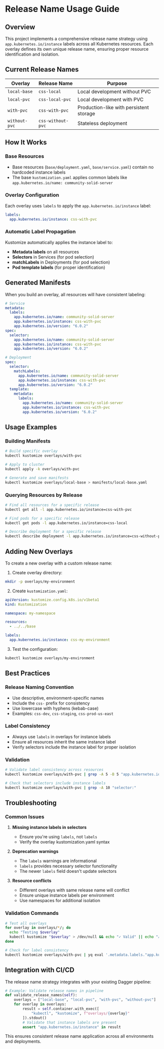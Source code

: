 # Release Name Usage Guide

## Overview

This project implements a comprehensive release name strategy using `app.kubernetes.io/instance` labels across all Kubernetes resources. Each overlay defines its own unique release name, ensuring proper resource identification and isolation.

## Current Release Names

| Overlay       | Release Name      | Purpose                                 |
| ------------- | ----------------- | --------------------------------------- |
| `local-base`  | `css-local`       | Local development without PVC           |
| `local-pvc`   | `css-local-pvc`   | Local development with PVC              |
| `with-pvc`    | `css-with-pvc`    | Production-like with persistent storage |
| `without-pvc` | `css-without-pvc` | Stateless deployment                    |

## How It Works

### Base Resources

- Base resources (`base/deployment.yaml`, `base/service.yaml`) contain no hardcoded instance labels
- The base `kustomization.yaml` applies common labels like `app.kubernetes.io/name: community-solid-server`

### Overlay Configuration

Each overlay uses `labels` to apply the `app.kubernetes.io/instance` label:

```yaml
labels:
  app.kubernetes.io/instance: css-with-pvc
```

### Automatic Label Propagation

Kustomize automatically applies the instance label to:

- **Metadata labels** on all resources
- **Selectors** in Services (for pod selection)
- **matchLabels** in Deployments (for pod selection)
- **Pod template labels** (for proper identification)

## Generated Manifests

When you build an overlay, all resources will have consistent labeling:

```yaml
# Service
metadata:
  labels:
    app.kubernetes.io/name: community-solid-server
    app.kubernetes.io/instance: css-with-pvc
    app.kubernetes.io/version: "6.0.2"
spec:
  selector:
    app.kubernetes.io/name: community-solid-server
    app.kubernetes.io/instance: css-with-pvc
    app.kubernetes.io/version: "6.0.2"

# Deployment
spec:
  selector:
    matchLabels:
      app.kubernetes.io/name: community-solid-server
      app.kubernetes.io/instance: css-with-pvc
      app.kubernetes.io/version: "6.0.2"
  template:
    metadata:
      labels:
        app.kubernetes.io/name: community-solid-server
        app.kubernetes.io/instance: css-with-pvc
        app.kubernetes.io/version: "6.0.2"
```

## Usage Examples

### Building Manifests

```bash
# Build specific overlay
kubectl kustomize overlays/with-pvc

# Apply to cluster
kubectl apply -k overlays/with-pvc

# Generate and save manifests
kubectl kustomize overlays/local-base > manifests/local-base.yaml
```

### Querying Resources by Release

```bash
# Find all resources for a specific release
kubectl get all -l app.kubernetes.io/instance=css-with-pvc

# Find pods for a specific release
kubectl get pods -l app.kubernetes.io/instance=css-local

# Describe deployment for a specific release
kubectl describe deployment -l app.kubernetes.io/instance=css-without-pvc
```

## Adding New Overlays

To create a new overlay with a custom release name:

1. Create overlay directory:

```bash
mkdir -p overlays/my-environment
```

2. Create `kustomization.yaml`:

```yaml
apiVersion: kustomize.config.k8s.io/v1beta1
kind: Kustomization

namespace: my-namespace

resources:
  - ../../base

labels:
  app.kubernetes.io/instance: css-my-environment
```

3. Test the configuration:

```bash
kubectl kustomize overlays/my-environment
```

## Best Practices

### Release Naming Convention

- Use descriptive, environment-specific names
- Include the `css-` prefix for consistency
- Use lowercase with hyphens (kebab-case)
- Examples: `css-dev`, `css-staging`, `css-prod-us-east`

### Label Consistency

- Always use `labels` in overlays for instance labels
- Ensure all resources inherit the same instance label
- Verify selectors include the instance label for proper isolation

### Validation

```bash
# Validate label consistency across resources
kubectl kustomize overlays/with-pvc | grep -A 5 -B 5 "app.kubernetes.io/instance"

# Check that selectors include instance labels
kubectl kustomize overlays/with-pvc | grep -A 10 "selector:"
```

## Troubleshooting

### Common Issues

1. **Missing instance labels in selectors**

   - Ensure you're using `labels`, not `labels`
   - Verify the overlay kustomization.yaml syntax

1. **Deprecation warnings**

   - The `labels` warnings are informational
   - `labels` provides necessary selector functionality
   - The newer `labels` field doesn't update selectors

1. **Resource conflicts**

   - Different overlays with same release name will conflict
   - Ensure unique instance labels per environment
   - Use namespaces for additional isolation

### Validation Commands

```bash
# Test all overlays
for overlay in overlays/*/; do
  echo "Testing $overlay"
  kubectl kustomize "$overlay" > /dev/null && echo "✓ Valid" || echo "✗ Invalid"
done

# Check for label consistency
kubectl kustomize overlays/with-pvc | yq eval '.metadata.labels."app.kubernetes.io/instance"' -
```

## Integration with CI/CD

The release name strategy integrates with your existing Dagger pipeline:

```python
# Example: Validate release names in pipeline
def validate_release_names(self):
    overlays = ["local-base", "local-pvc", "with-pvc", "without-pvc"]
    for overlay in overlays:
        result = self.container.with_exec([
            "kubectl", "kustomize", f"overlays/{overlay}"
        ]).stdout()
        # Validate that instance labels are present
        assert "app.kubernetes.io/instance" in result
```

This ensures consistent release name application across all environments and deployments.
